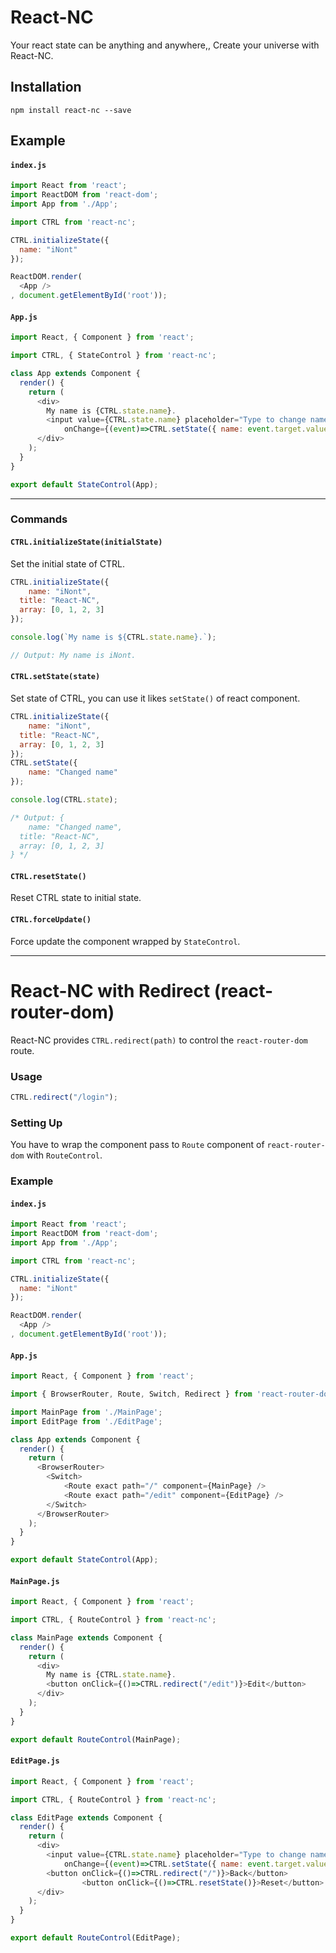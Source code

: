 # React-NC

Your react state can be anything and anywhere,, Create your universe with React-NC.

## Installation

```
npm install react-nc --save
```

## Example

#### `index.js`
```js
import React from 'react';
import ReactDOM from 'react-dom';
import App from './App';

import CTRL from 'react-nc';

CTRL.initializeState({
  name: "iNont"
});

ReactDOM.render(
  <App />
, document.getElementById('root'));
```

#### `App.js`
```js
import React, { Component } from 'react';

import CTRL, { StateControl } from 'react-nc';

class App extends Component {
  render() {
    return (
      <div>
      	My name is {CTRL.state.name}.
        <input value={CTRL.state.name} placeholder="Type to change name"
        	onChange={(event)=>CTRL.setState({ name: event.target.value })} />
      </div>
    );
  }
}

export default StateControl(App);
```

---

### Commands

#### `CTRL.initializeState(initialState)`

Set the initial state of CTRL.

```js
CTRL.initializeState({
	name: "iNont",
  title: "React-NC",
  array: [0, 1, 2, 3]
});

console.log(`My name is ${CTRL.state.name}.`);

// Output: My name is iNont.
```

#### `CTRL.setState(state)`

Set state of CTRL, you can use it likes `setState()` of react component.

```js
CTRL.initializeState({
	name: "iNont",
  title: "React-NC",
  array: [0, 1, 2, 3]
});
CTRL.setState({
	name: "Changed name"
});

console.log(CTRL.state);

/* Output: {
	name: "Changed name",
  title: "React-NC",
  array: [0, 1, 2, 3]
} */
```

#### `CTRL.resetState()`

Reset CTRL state to initial state.

#### `CTRL.forceUpdate()`

Force update the component wrapped by ``StateControl``.


---

# React-NC with Redirect (react-router-dom)

React-NC provides `CTRL.redirect(path)` to control the ``react-router-dom`` route.  

### Usage

```js
CTRL.redirect("/login");
```

### Setting Up

You have to wrap the component pass to ``Route`` component of ``react-router-dom`` with ``RouteControl``.

### Example

#### `index.js`

```js
import React from 'react';
import ReactDOM from 'react-dom';
import App from './App';

import CTRL from 'react-nc';

CTRL.initializeState({
  name: "iNont"
});

ReactDOM.render(
  <App />
, document.getElementById('root'));
```

#### `App.js`
```js
import React, { Component } from 'react';

import { BrowserRouter, Route, Switch, Redirect } from 'react-router-dom';

import MainPage from './MainPage';
import EditPage from './EditPage';

class App extends Component {
  render() {
    return (
      <BrowserRouter>
      	<Switch>
      		<Route exact path="/" component={MainPage} />
      		<Route exact path="/edit" component={EditPage} />
      	</Switch>
      </BrowserRouter>
    );
  }
}

export default StateControl(App);
```

#### `MainPage.js`
```js
import React, { Component } from 'react';

import CTRL, { RouteControl } from 'react-nc';

class MainPage extends Component {
  render() {
    return (
      <div>
      	My name is {CTRL.state.name}.
      	<button onClick={()=>CTRL.redirect("/edit")}>Edit</button>
      </div>
    );
  }
}

export default RouteControl(MainPage);
```

#### `EditPage.js`
```js
import React, { Component } from 'react';

import CTRL, { RouteControl } from 'react-nc';

class EditPage extends Component {
  render() {
    return (
      <div>
      	<input value={CTRL.state.name} placeholder="Type to change name"
        	onChange={(event)=>CTRL.setState({ name: event.target.value })} />
      	<button onClick={()=>CTRL.redirect("/")}>Back</button>
				<button onClick={()=>CTRL.resetState()}>Reset</button>
      </div>
    );
  }
}

export default RouteControl(EditPage);
```

